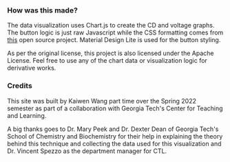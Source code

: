 ### How was this made?
The data visualization uses Chart.js to create the CD and voltage graphs. The button logic is just raw Javascript while the CSS formatting comes from [this](https://github.com/tensorflow/playground/blob/master/LICENSE) open source project. Material Design Lite is used for the button styling.

As per the original license, this project is also licensed under the Apache License. Feel free to use any of the chart data or visualization logic for derivative works.

### Credits
This site was built by Kaiwen Wang part time over the Spring 2022 semester as part of a collaboration with Georgia Tech's Center for Teaching and Learning.

A big thanks goes to Dr. Mary Peek and Dr. Dexter Dean of Georgia Tech's School of Chemistry and Biochemistry for their help in explaining the theory behind this technique and collecting the data used for this visualization and Dr. Vincent Spezzo as the department manager for CTL.
